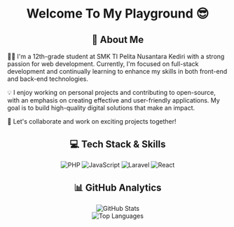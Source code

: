 <h1 align="center">Welcome To My Playground 😎</h1>  
<h2 align="center">🚀 About Me</h2>

<p>
  👨‍💻 I'm a 12th-grade student at SMK TI Pelita Nusantara Kediri with a strong passion for web development. Currently, I'm focused on full-stack development and continually learning to enhance my skills in both front-end and back-end technologies.
</p>

<p>
💡 I enjoy working on personal projects and contributing to open-source, with an emphasis on creating effective and user-friendly applications. My goal is to build high-quality digital solutions that make an impact.
</p>

<p>
🤝 Let's collaborate and work on exciting projects together!
</p>

<h2 align="center">💻 Tech Stack & Skills</h2>

<p align="center">
  <img src="https://img.shields.io/badge/PHP-777BB4?style=for-the-badge&logo=php&logoColor=white" alt="PHP" />
  <img src="https://img.shields.io/badge/JavaScript-F7DF1E?style=for-the-badge&logo=javascript&logoColor=black" alt="JavaScript" />
  <img src="https://img.shields.io/badge/Laravel-FF2D20?style=for-the-badge&logo=laravel&logoColor=white" alt="Laravel" />
  <img src="https://img.shields.io/badge/React-20232A?style=for-the-badge&logo=react&logoColor=61DAFB" alt="React" />
</p>


<h2 align="center">📊 GitHub Analytics</h2>

<div align="center">
  <img src="https://github-readme-stats.vercel.app/api?username=henryjonathnn&show_icons=true&theme=radical" alt="GitHub Stats" />
</div>


<div align="center">
  <img src="https://github-readme-stats.vercel.app/api/top-langs/?username=henryjonathnn&layout=compact&theme=radical" alt="Top Languages" />
</div>

